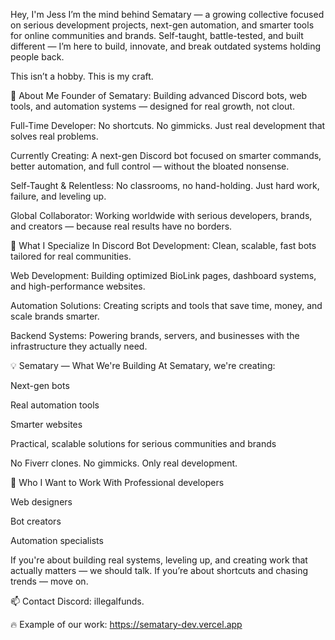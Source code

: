 Hey, I'm Jess
I’m the mind behind Sematary — a growing collective focused on serious development projects, next-gen automation, and smarter tools for online communities and brands.
Self-taught, battle-tested, and built different — I’m here to build, innovate, and break outdated systems holding people back.

This isn’t a hobby. This is my craft.

🚀 About Me
Founder of Sematary: Building advanced Discord bots, web tools, and automation systems — designed for real growth, not clout.

Full-Time Developer: No shortcuts. No gimmicks. Just real development that solves real problems.

Currently Creating: A next-gen Discord bot focused on smarter commands, better automation, and full control — without the bloated nonsense.

Self-Taught & Relentless: No classrooms, no hand-holding. Just hard work, failure, and leveling up.

Global Collaborator: Working worldwide with serious developers, brands, and creators — because real results have no borders.

🔧 What I Specialize In
Discord Bot Development: Clean, scalable, fast bots tailored for real communities.

Web Development: Building optimized BioLink pages, dashboard systems, and high-performance websites.

Automation Solutions: Creating scripts and tools that save time, money, and scale brands smarter.

Backend Systems: Powering brands, servers, and businesses with the infrastructure they actually need.

💡 Sematary — What We're Building
At Sematary, we're creating:

Next-gen bots

Real automation tools

Smarter websites

Practical, scalable solutions for serious communities and brands

No Fiverr clones. No gimmicks. Only real development.

📣 Who I Want to Work With
Professional developers

Web designers

Bot creators

Automation specialists

If you're about building real systems, leveling up, and creating work that actually matters — we should talk.
If you’re about shortcuts and chasing trends — move on.

📫 Contact
Discord: illegalfunds.

🔥 Example of our work:
https://sematary-dev.vercel.app
